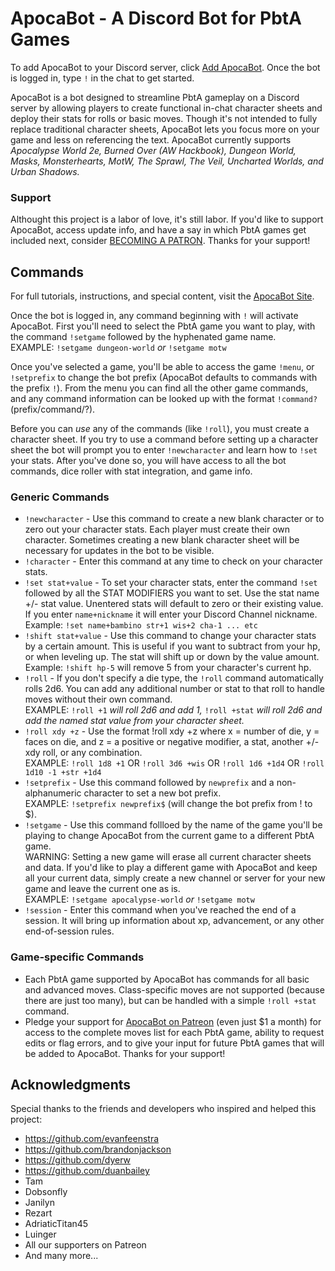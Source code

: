 # ApocaBot - A Discord Bot for PbtA Games

To add ApocaBot to your Discord server, click [Add ApocaBot](https://discord.com/api/oauth2/authorize?client_id=723981824455344180&permissions=3072&scope=bot). Once the bot is logged in, type `!` in the chat to get started.

ApocaBot is a bot designed to streamline PbtA gameplay on a Discord server by allowing players to create functional in-chat character sheets and deploy their stats for rolls or basic moves. Though it's not intended to fully replace traditional character sheets, ApocaBot lets you focus more on your game and less on referencing the text. ApocaBot currently supports *Apocalypse World 2e, Burned Over (AW Hackbook), Dungeon World, Masks, Monsterhearts, MotW, The Sprawl, The Veil, Uncharted Worlds, and Urban Shadows.* 

### Support

Althought this project is a labor of love, it's still labor. If you'd like to support ApocaBot, access update info, and have a say in which PbtA games get included next, consider [BECOMING A PATRON](https://www.patreon.com/apocabot). Thanks for your support!

## Commands

For full tutorials, instructions, and special content, visit the [ApocaBot Site](https://www.patreon.com/apocabot).

Once the bot is logged in, any command beginning with `!` will activate ApocaBot. First you'll need to select the PbtA game you want to play, with the command `!setgame` followed by the hyphenated game name.  
EXAMPLE: `!setgame dungeon-world` *or* `!setgame motw`  

Once you've selected a game, you'll be able to access the game `!menu`, or `!setprefix` to change the bot prefix (ApocaBot defaults to commands with the prefix `!`). From the menu you can find all the other game commands, and any command information can be looked up with the format `!command?` (prefix/command/?).  

Before you can *use* any of the commands (like `!roll`), you must create a character sheet. If you try to use a command before setting up a character sheet the bot will prompt you to enter `!newcharacter` and learn how to `!set` your stats. After you've done so, you will have access to all the bot commands, dice roller with stat integration, and game info.  

### Generic Commands

 * `!newcharacter` - Use this command to create a new blank character or to zero out your character stats. Each player must create their own character. Sometimes creating a new blank character sheet will be necessary for updates in the bot to be visible.
 * `!character` - Enter this command at any time to check on your character stats.
 * `!set stat+value` - To set your character stats, enter the command `!set` followed by all the STAT MODIFIERS you want to set. Use the stat name +/- stat value. Unentered stats will default to zero or their existing value. If you enter `name+nickname` it will enter your Discord Channel nickname.  
 Example: `!set name+bambino str+1 wis+2 cha-1 ... etc`
 * `!shift stat+value` - Use this command to change your character stats by a certain amount. This is useful if you want to subtract from your hp, or when leveling up. The stat will shift up or down by the value amount.  
 Example: `!shift hp-5` will remove 5 from your character's current hp.
 * `!roll` - If you don't specify a die type, the `!roll` command automatically rolls 2d6. You can add any additional number or stat to that roll to handle moves without their own command.  
 EXAMPLE: `!roll +1` *will roll 2d6 and add 1,* `!roll +stat` *will roll 2d6 and add the named stat value from your character sheet.*  
 * `!roll xdy +z` - Use the format !roll xdy +z where x = number of die, y = faces on die, and z = a positive or negative modifier, a stat, another +/-xdy roll, or any combination.  
 EXAMPLE: `!roll 1d8 +1` OR `!roll 3d6 +wis` OR `!roll 1d6 +1d4` OR `!roll 1d10 -1 +str +1d4`
 * `!setprefix` - Use this command followed by `newprefix` and a non-alphanumeric character to set a new bot prefix.  
 EXAMPLE: `!setprefix newprefix$` (will change the bot prefix from ! to $).  
 * `!setgame` - Use this command follloed by the name of the game you'll be playing to change ApocaBot from the current game to a different PbtA game.  
 WARNING: Setting a new game will erase all current character sheets and data. If you'd like to play a different game with ApocaBot and keep all your current data, simply create a new channel or server for your new game and leave the current one as is.  
EXAMPLE: `!setgame apocalypse-world` *or* `!setgame motw`  
 * `!session` - Enter this command when you've reached the end of a session. It will bring up information about xp, advancement, or any other end-of-session rules.  

### Game-specific Commands

 * Each PbtA game supported by ApocaBot has commands for all basic and advanced moves. Class-specific moves are not supported (because there are just too many), but can be handled with a simple `!roll +stat` command.  
 * Pledge your support for [ApocaBot on Patreon](https://www.patreon.com/apocabot) (even just $1 a month) for access to the complete moves list for each PbtA game, ability to request edits or flag errors, and to give your input for future PbtA games that will be added to ApocaBot. Thanks for your support!

## Acknowledgments

Special thanks to the friends and developers who inspired and helped this project:
* https://github.com/evanfeenstra
* https://github.com/brandonjackson
* https://github.com/dyerw
* https://github.com/duanbailey
* Tam
* Dobsonfly
* Janilyn
* Rezart
* AdriaticTitan45
* Luinger
* All our supporters on Patreon
* And many more...